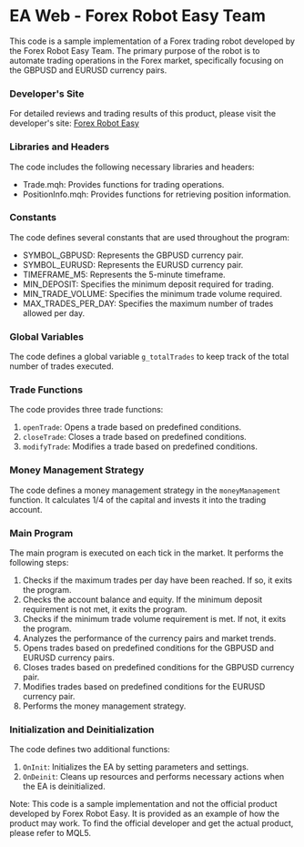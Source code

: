 # EA Web - Forex Robot Easy Team

This code is a sample implementation of a Forex trading robot developed by the Forex Robot Easy Team. The primary purpose of the robot is to automate trading operations in the Forex market, specifically focusing on the GBPUSD and EURUSD currency pairs.

### Developer's Site
For detailed reviews and trading results of this product, please visit the developer's site: [Forex Robot Easy](https://forexroboteasy.com/forex-robot-review/ea-web-forex-software-review-efficient-trading-with-gbpusd-eurusd-pair/)

### Libraries and Headers
The code includes the following necessary libraries and headers:
- Trade.mqh: Provides functions for trading operations.
- PositionInfo.mqh: Provides functions for retrieving position information.

### Constants
The code defines several constants that are used throughout the program:
- SYMBOL_GBPUSD: Represents the GBPUSD currency pair.
- SYMBOL_EURUSD: Represents the EURUSD currency pair.
- TIMEFRAME_M5: Represents the 5-minute timeframe.
- MIN_DEPOSIT: Specifies the minimum deposit required for trading.
- MIN_TRADE_VOLUME: Specifies the minimum trade volume required.
- MAX_TRADES_PER_DAY: Specifies the maximum number of trades allowed per day.

### Global Variables
The code defines a global variable `g_totalTrades` to keep track of the total number of trades executed.

### Trade Functions
The code provides three trade functions:
1. `openTrade`: Opens a trade based on predefined conditions.
2. `closeTrade`: Closes a trade based on predefined conditions.
3. `modifyTrade`: Modifies a trade based on predefined conditions.

### Money Management Strategy
The code defines a money management strategy in the `moneyManagement` function. It calculates 1/4 of the capital and invests it into the trading account.

### Main Program
The main program is executed on each tick in the market. It performs the following steps:
1. Checks if the maximum trades per day have been reached. If so, it exits the program.
2. Checks the account balance and equity. If the minimum deposit requirement is not met, it exits the program.
3. Checks if the minimum trade volume requirement is met. If not, it exits the program.
4. Analyzes the performance of the currency pairs and market trends.
5. Opens trades based on predefined conditions for the GBPUSD and EURUSD currency pairs.
6. Closes trades based on predefined conditions for the GBPUSD currency pair.
7. Modifies trades based on predefined conditions for the EURUSD currency pair.
8. Performs the money management strategy.

### Initialization and Deinitialization
The code defines two additional functions:
1. `OnInit`: Initializes the EA by setting parameters and settings.
2. `OnDeinit`: Cleans up resources and performs necessary actions when the EA is deinitialized.

Note: This code is a sample implementation and not the official product developed by Forex Robot Easy. It is provided as an example of how the product may work. To find the official developer and get the actual product, please refer to MQL5.
